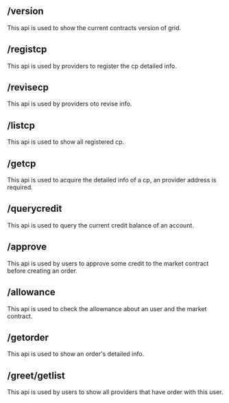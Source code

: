 ## /version

This api is used to show the current contracts version of grid.

## /registcp

This api is used by providers to register the cp detailed info.

## /revisecp

This api is used by providers oto revise info.

## /listcp

This api is used to show all registered cp.

## /getcp

This api is used to acquire the detailed info of a cp, an provider address is required.

## /querycredit

This api is used to query the current credit balance of an account.

## /approve

This api is used by users to approve some credit to the market contract before creating an order.

## /allowance

This api is used to check the allownance about an user and the market contract.

## /getorder

This api is used to show an order's detailed info.

## /greet/getlist

This api is used by users to show all providers that have order with this user.